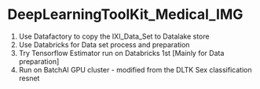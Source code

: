 # DeepLearningToolKit_Medical_IMG
1. Use Datafactory to copy the IXI_Data_Set to Datalake store
2. Use Databricks for Data set process and preparation
3. Try Tensorflow Estimator run on Databricks 1st [Mainly for Data preparation]
4. Run on BatchAI GPU cluster - modified from the DLTK Sex classification resnet
